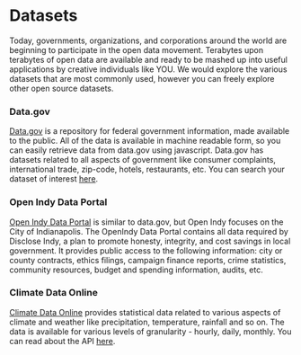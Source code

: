 # Datasets   
   
   
  Today, governments, organizations, and corporations around the world are beginning to participate in the open data movement. Terabytes upon terabytes of open data are available and ready to be mashed up into useful applications by creative individuals like YOU. We would explore the various datasets that are most commonly used, however you can freely explore other open source datasets.   


### Data.gov   
   
   [Data.gov](https://www.data.gov) is a repository for federal government information, made available to the public. All of the data is available in machine readable form, so you can easily retrieve data from data.gov using javascript. Data.gov has datasets related to all aspects of government like consumer complaints, international trade, zip-code, hotels, restaurants, etc. You can search your dataset of interest [here](http://catalog.data.gov/dataset).   


### Open Indy Data Portal   
   
   [Open Indy Data Portal](http://data.indy.gov/) is similar to data.gov, but Open Indy focuses on the City of Indianapolis. The OpenIndy Data Portal contains all data required by Disclose Indy, a plan to promote honesty, integrity, and cost savings in local government. It provides public access to the following information: city or county contracts, ethics filings, campaign finance reports, crime statistics, community resources, budget and spending information, audits, etc.   


### Climate Data Online
   
   [Climate Data Online](https://www.ncdc.noaa.gov/cdo-web) provides statistical data related to various aspects of climate and weather like precipitation, temperature, rainfall and so on. The data is available for various levels of granularity - hourly, daily, monthly. You can read about the API [here](www.ncdc.noaa.gov/cdo-web/webservicesa/v2#gettingStarted).


